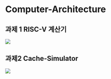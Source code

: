 
# Computer-Architecture

## 과제 1 RISC-V 계산기
<a href="https://github.com/coolho1129/undergraduate/tree/main/Computer-Architecture
/RISC-V">
<img src="https://img.shields.io/badge/RISC V-283272?style=for-the-badge&logo=risc-v&logoColor=white"></a><br>

## 과제2 Cache-Simulator
<a href="https://github.com/coolho1129/undergraduate/tree/main/Computer-Architecture/Cache-Simulator">
<img src="https://img.shields.io/badge/Computer Architecture-283272?style=for-the-badge&logo=C&logoColor=white"></a><br>
